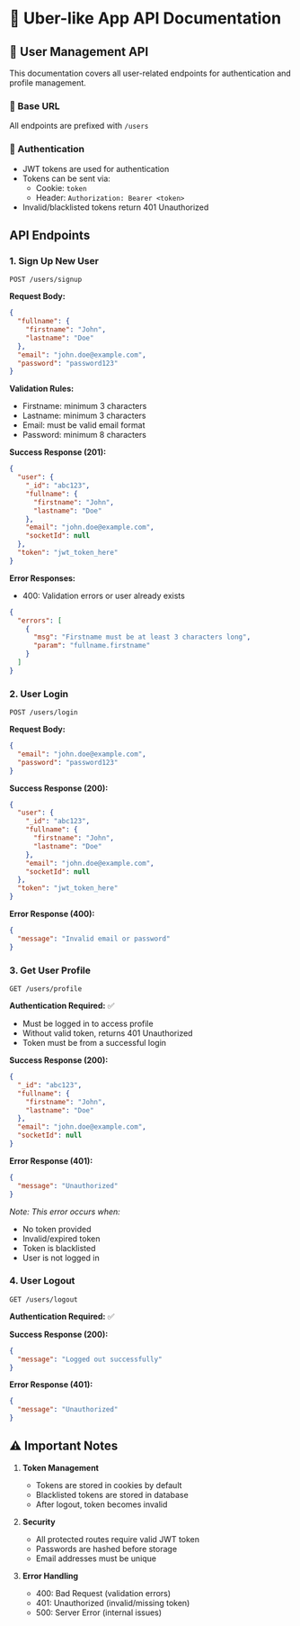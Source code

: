 # 🚗 Uber-like App API Documentation

## 👥 User Management API

This documentation covers all user-related endpoints for authentication and profile management.

### 📍 Base URL

All endpoints are prefixed with `/users`

### 🔐 Authentication

- JWT tokens are used for authentication
- Tokens can be sent via:
  - Cookie: `token`
  - Header: `Authorization: Bearer <token>`
- Invalid/blacklisted tokens return 401 Unauthorized

## API Endpoints

### 1. Sign Up New User

```http
POST /users/signup
```

**Request Body:**

```json
{
  "fullname": {
    "firstname": "John",
    "lastname": "Doe"
  },
  "email": "john.doe@example.com",
  "password": "password123"
}
```

**Validation Rules:**

- Firstname: minimum 3 characters
- Lastname: minimum 3 characters
- Email: must be valid email format
- Password: minimum 8 characters

**Success Response (201):**

```json
{
  "user": {
    "_id": "abc123",
    "fullname": {
      "firstname": "John",
      "lastname": "Doe"
    },
    "email": "john.doe@example.com",
    "socketId": null
  },
  "token": "jwt_token_here"
}
```

**Error Responses:**

- 400: Validation errors or user already exists

```json
{
  "errors": [
    {
      "msg": "Firstname must be at least 3 characters long",
      "param": "fullname.firstname"
    }
  ]
}
```

### 2. User Login

```http
POST /users/login
```

**Request Body:**

```json
{
  "email": "john.doe@example.com",
  "password": "password123"
}
```

**Success Response (200):**

```json
{
  "user": {
    "_id": "abc123",
    "fullname": {
      "firstname": "John",
      "lastname": "Doe"
    },
    "email": "john.doe@example.com",
    "socketId": null
  },
  "token": "jwt_token_here"
}
```

**Error Response (400):**

```json
{
  "message": "Invalid email or password"
}
```

### 3. Get User Profile

```http
GET /users/profile
```

**Authentication Required:** ✅

- Must be logged in to access profile
- Without valid token, returns 401 Unauthorized
- Token must be from a successful login

**Success Response (200):**

```json
{
  "_id": "abc123",
  "fullname": {
    "firstname": "John",
    "lastname": "Doe"
  },
  "email": "john.doe@example.com",
  "socketId": null
}
```

**Error Response (401):**

```json
{
  "message": "Unauthorized"
}
```

_Note: This error occurs when:_

- No token provided
- Invalid/expired token
- Token is blacklisted
- User is not logged in

### 4. User Logout

```http
GET /users/logout
```

**Authentication Required:** ✅

**Success Response (200):**

```json
{
  "message": "Logged out successfully"
}
```

**Error Response (401):**

```json
{
  "message": "Unauthorized"
}
```

## ⚠️ Important Notes

1. **Token Management**

   - Tokens are stored in cookies by default
   - Blacklisted tokens are stored in database
   - After logout, token becomes invalid

2. **Security**

   - All protected routes require valid JWT token
   - Passwords are hashed before storage
   - Email addresses must be unique

3. **Error Handling**
   - 400: Bad Request (validation errors)
   - 401: Unauthorized (invalid/missing token)
   - 500: Server Error (internal issues)
